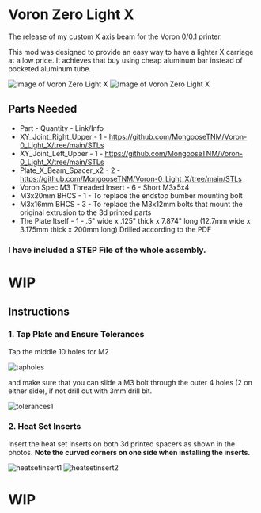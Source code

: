 # Voron Zero Light X

The release of my custom X axis beam for the Voron 0/0.1 printer.

This mod was designed to provide an easy way to have a lighter X carriage at a low price. It achieves that buy using cheap aluminum bar instead of pocketed aluminum tube. 

![Image of Voron Zero Light X](https://cdn.discordapp.com/attachments/635687829254701107/1047738704229306418/image.png)
![Image of Voron Zero Light X](https://cdn.discordapp.com/attachments/604735153092165642/1047746389897129994/image.png)


## Parts Needed
- Part - Quantity - Link/Info
- XY_Joint_Right_Upper - 1 - https://github.com/MongooseTNM/Voron-0_Light_X/tree/main/STLs
- XY_Joint_Left_Upper - 1 - https://github.com/MongooseTNM/Voron-0_Light_X/tree/main/STLs
- Plate_X_Beam_Spacer_x2 - 2 - https://github.com/MongooseTNM/Voron-0_Light_X/tree/main/STLs
- Voron Spec M3 Threaded Insert - 6 - Short M3x5x4
- M3x20mm BHCS - 1 - To replace the endstop bumber mounting bolt
- M3x16mm BHCS - 3 - To replace the M3x12mm bolts that mount the original extrusion to the 3d printed parts
- The Plate Itself - 1 - .5" wide x .125" thick x 7.874" long (12.7mm wide x 3.175mm thick x 200mm long) Drilled according to the PDF

### I have included a STEP File of the whole assembly.

# WIP

## Instructions

### 1. Tap Plate and Ensure Tolerances

Tap the middle 10 holes for M2

![tapholes](https://cdn.discordapp.com/attachments/604735153092165642/1047755970836713492/image.png)

and make sure that you can slide a M3 bolt through the outer 4 holes (2 on either side), if not drill out with 3mm drill bit.

![tolerances1](https://cdn.discordapp.com/attachments/604735153092165642/1047756844728332378/image.png)

### 2. Heat Set Inserts

Insert the heat set inserts on both 3d printed spacers as shown in the photos. **Note the curved corners on one side when installing the inserts.**

![heatsetinsert1](https://cdn.discordapp.com/attachments/604735153092165642/1047754401936330813/image.png)
![heatsetinsert2](https://cdn.discordapp.com/attachments/604735153092165642/1047754402250891264/image.png)

# WIP
